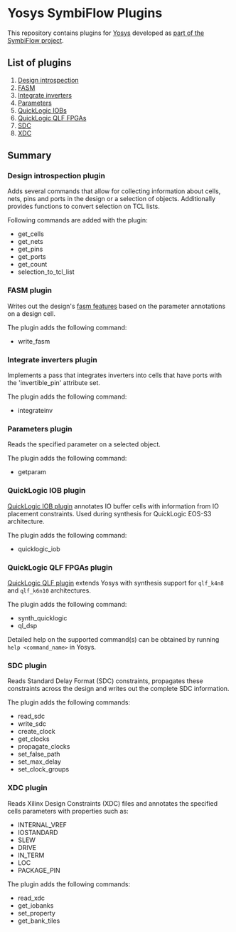 # Yosys SymbiFlow Plugins

This repository contains plugins for
[Yosys](https://github.com/YosysHQ/yosys.git) developed as
[part of the SymbiFlow project](https://symbiflow.github.io).

## List of plugins
1. [Design introspection](#design-introspection-plugin)
2. [FASM](#fasm-plugin)
3. [Integrate inverters](#integrate-inverters-plugin)
4. [Parameters](#parameters-plugin)
5. [QuickLogic IOBs](#quicklogic-iob-plugin)
6. [QuickLogic QLF FPGAs](#quicklogic-qlf-plugin)
7. [SDC](#sdc-plugin)
8. [XDC](#xdc-plugin)

## Summary

### Design introspection plugin

Adds several commands that allow for collecting information about cells, nets, pins and ports in the design or a selection of objects.
Additionally provides functions to convert selection on TCL lists.

Following commands are added with the plugin:
* get_cells
* get_nets
* get_pins
* get_ports
* get_count
* selection_to_tcl_list

### FASM plugin

Writes out the design's [fasm features](https://symbiflow.readthedocs.io/en/latest/fasm/docs/specification.html) based on the parameter annotations on a design cell.

The plugin adds the following command:
* write_fasm

### Integrate inverters plugin

Implements a pass that integrates inverters into cells that have ports with the 'invertible_pin' attribute set.

The plugin adds the following command:
* integrateinv

### Parameters plugin

Reads the specified parameter on a selected object.

The plugin adds the following command:
* getparam

### QuickLogic IOB plugin

[QuickLogic IOB plugin](./ql-iob-plugin/) annotates IO buffer cells with information from IO placement constraints. Used during synthesis for QuickLogic EOS-S3 architecture.

The plugin adds the following command:
* quicklogic_iob

### QuickLogic QLF FPGAs plugin

[QuickLogic QLF plugin](./ql-qlf-plugin) extends Yosys with synthesis support for `qlf_k4n8` and `qlf_k6n10` architectures.

The plugin adds the following command:
* synth_quicklogic
* ql_dsp

Detailed help on the supported command(s) can be obtained by running `help <command_name>` in Yosys.

### SDC plugin

Reads Standard Delay Format (SDC) constraints, propagates these constraints across the design and writes out the complete SDC information.

The plugin adds the following commands:
* read_sdc
* write_sdc
* create_clock
* get_clocks
* propagate_clocks
* set_false_path
* set_max_delay
* set_clock_groups

### XDC plugin

Reads Xilinx Design Constraints (XDC) files and annotates the specified cells parameters with properties such as:
* INTERNAL_VREF
* IOSTANDARD
* SLEW
* DRIVE
* IN_TERM
* LOC
* PACKAGE_PIN 

The plugin adds the following commands:
* read_xdc
* get_iobanks
* set_property
* get_bank_tiles
